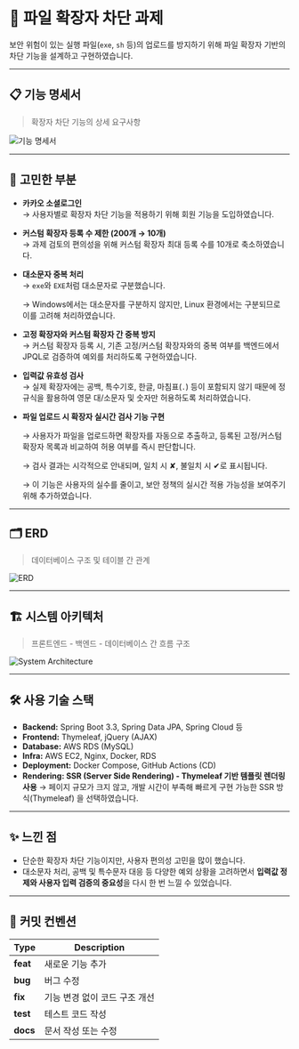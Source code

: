 # 📁 파일 확장자 차단 과제

보안 위험이 있는 실행 파일(`exe`, `sh` 등)의 업로드를 방지하기 위해 파일 확장자 기반의 차단 기능을 설계하고 구현하였습니다.


---

## 📋 기능 명세서

> 확장자 차단 기능의 상세 요구사항

![기능 명세서](https://github.com/user-attachments/assets/d18ec121-fa1d-44b1-81af-b1cc52f1d61c)

---

## 💭 고민한 부분

- **카카오 소셜로그인**  
  → 사용자별로 확장자 차단 기능을 적용하기 위해 회원 기능을 도입하였습니다.

- **커스텀 확장자 등록 수 제한 (200개 → 10개)**  
  → 과제 검토의 편의성을 위해 커스텀 확장자 최대 등록 수를 10개로 축소하였습니다.

- **대소문자 중복 처리**  
  → `exe`와 `EXE`처럼 대소문자로 구분했습니다.  

  → Windows에서는 대소문자를 구분하지 않지만, Linux 환경에서는 구분되므로 이를 고려해 처리하였습니다.

- **고정 확장자와 커스텀 확장자 간 중복 방지**  
  → 커스텀 확장자 등록 시, 기존 고정/커스텀 확장자와의 중복 여부를 백엔드에서 JPQL로 검증하여 예외를 처리하도록 구현하였습니다.

- **입력값 유효성 검사**  
  → 실제 확장자에는 공백, 특수기호, 한글, 마침표(`.`) 등이 포함되지 않기 때문에 정규식을 활용하여 영문 대/소문자 및 숫자만 허용하도록 처리하였습니다.

- **파일 업로드 시 확장자 실시간 검사 기능 구현**
  
  → 사용자가 파일을 업로드하면 확장자를 자동으로 추출하고, 등록된 고정/커스텀 확장자 목록과 비교하여 허용 여부를 즉시 판단합니다.

  → 검사 결과는 시각적으로 안내되며, 일치 시 ✘, 불일치 시 ✔로 표시됩니다.

  → 이 기능은 사용자의 실수를 줄이고, 보안 정책의 실시간 적용 가능성을 보여주기 위해 추가하였습니다.
---

## 🗂 ERD

> 데이터베이스 구조 및 테이블 간 관계

![ERD](https://github.com/user-attachments/assets/7713cac1-ffb1-4566-92c9-b2623dfe2aa3)

---

## 🏗 시스템 아키텍처

> 프론트엔드 - 백엔드 - 데이터베이스 간 흐름 구조

![System Architecture](https://github.com/user-attachments/assets/91aff82a-c42a-4f74-a11b-c17893862309)

---

## 🛠 사용 기술 스택

- **Backend:** Spring Boot 3.3, Spring Data JPA, Spring Cloud 등
- **Frontend:** Thymeleaf, jQuery (AJAX)
- **Database:** AWS RDS (MySQL)
- **Infra:** AWS EC2, Nginx, Docker, RDS
- **Deployment:** Docker Compose, GitHub Actions (CD)
- **Rendering: SSR (Server Side Rendering) - Thymeleaf 기반 템플릿 렌더링 사용**
  → 페이지 규모가 크지 않고, 개발 시간이 부족해 빠르게 구현 가능한 SSR 방식(Thymeleaf) 을 선택하였습니다.

---

## ✨ 느낀 점

- 단순한 확장자 차단 기능이지만, 사용자 편의성 고민을 많이 했습니다.
- 대소문자 처리, 공백 및 특수문자 대응 등 다양한 예외 상황을 고려하면서 **입력값 정제와 사용자 입력 검증의 중요성**을 다시 한 번 느낄 수 있었습니다.

---

## 🔖 커밋 컨벤션

| Type       | Description                                     |
|------------|-------------------------------------------------|
| **feat**   | 새로운 기능 추가                                |
| **bug**    | 버그 수정                                       |
| **fix**    | 기능 변경 없이 코드 구조 개선                   |
| **test**   | 테스트 코드 작성                                |
| **docs**   | 문서 작성 또는 수정                             |

